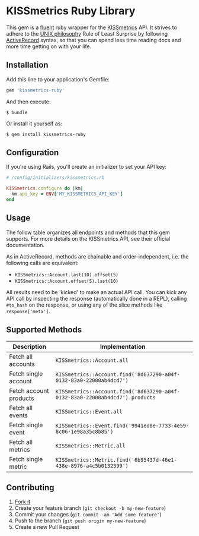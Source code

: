 # KISSmetrics Ruby Library

This gem is a [fluent](http://martinfowler.com/bliki/FluentInterface.html) ruby
wrapper for the [KISSmetrics](https://www.kissmetrics.com/) API.  It strives to
adhere to the [UNIX philosophy](http://en.wikipedia.org/wiki/Unix_philosophy#Eric_Raymond.E2.80.99s_17_Unix_Rules)
Rule of Least Surprise by following
[ActiveRecord](https://github.com/rails/rails/tree/master/activerecord)
syntax, so that you can spend less time reading docs and more time getting on
with your life.

## Installation

Add this line to your application's Gemfile:

```ruby
gem 'kissmetrics-ruby'
```

And then execute:

    $ bundle

Or install it yourself as:

    $ gem install kissmetrics-ruby

## Configuration

If you're using Rails, you'll create an initializer to set your API key:

```rb
# /config/initializers/kissmetrics.rb

KISSmetrics.configure do |km|
  km.api_key = ENV['MY_KISSMETRICS_API_KEY']
end
```

## Usage

The follow table organizes all endpoints and methods that this gem supports.
For more details on the KISSmetrics API, see their official documentation.

As in ActiveRecord, methods are chainable and order-independent, i.e.
the following calls are equivalent:

  - `KISSmetrics::Account.last(10).offset(5)`
  - `KISSmetrics::Account.offset(5).last(10)`

All results need to be 'kicked' to make an actual API call.  You can kick any
API call by inspecting the response (automatically done in a REPL),
calling `#to_hash` on the response, or using any of the slice methods like
`response['meta']`.

## Supported Methods

|Description|Implementation|
|---|---|
|Fetch all accounts|`KISSmetrics::Account.all`|
|Fetch single account|`KISSmetrics::Account.find('8d637290-a04f-0132-83a0-22000ab4dcd7')`|
|Fetch account products|`KISSmetrics::Account.find('8d637290-a04f-0132-83a0-22000ab4dcd7').products`|
|Fetch all events|`KISSmetrics::Event.all`|
|Fetch single event|`KISSmetrics::Event.find('9941ed8e-7733-4e59-8c06-1e98a35c8b85')`|
|Fetch all metrics|`KISSmetrics::Metric.all`|
|Fetch single metric|`KISSmetrics::Metric.find('6b95437d-46e1-438e-8976-a4c5b0132399')`|

## Contributing

1. [Fork it](https://github.com/nathanielwroblewski/kissmetrics-ruby/fork)
2. Create your feature branch (`git checkout -b my-new-feature`)
3. Commit your changes (`git commit -am 'Add some feature'`)
4. Push to the branch (`git push origin my-new-feature`)
5. Create a new Pull Request
